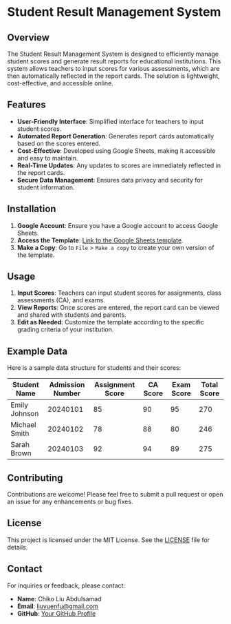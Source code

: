 # Student Result Management System

## Overview
The Student Result Management System is designed to efficiently manage student scores and generate result reports for educational institutions. This system allows teachers to input scores for various assessments, which are then automatically reflected in the report cards. The solution is lightweight, cost-effective, and accessible online.

## Features
- **User-Friendly Interface**: Simplified interface for teachers to input student scores.
- **Automated Report Generation**: Generates report cards automatically based on the scores entered.
- **Cost-Effective**: Developed using Google Sheets, making it accessible and easy to maintain.
- **Real-Time Updates**: Any updates to scores are immediately reflected in the report cards.
- **Secure Data Management**: Ensures data privacy and security for student information.

## Installation
1. **Google Account**: Ensure you have a Google account to access Google Sheets.
2. **Access the Template**: [Link to the Google Sheets template](your-link-here).
3. **Make a Copy**: Go to `File` > `Make a copy` to create your own version of the template.

## Usage
1. **Input Scores**: Teachers can input student scores for assignments, class assessments (CA), and exams.
2. **View Reports**: Once scores are entered, the report card can be viewed and shared with students and parents.
3. **Edit as Needed**: Customize the template according to the specific grading criteria of your institution.

## Example Data
Here is a sample data structure for students and their scores:

| Student Name      | Admission Number | Assignment Score | CA Score | Exam Score | Total Score |
|-------------------|------------------|------------------|----------|------------|-------------|
| Emily Johnson     | 20240101         | 85               | 90       | 95         | 270         |
| Michael Smith     | 20240102         | 78               | 88       | 80         | 246         |
| Sarah Brown       | 20240103         | 92               | 94       | 89         | 275         |

## Contributing
Contributions are welcome! Please feel free to submit a pull request or open an issue for any enhancements or bug fixes.

## License
This project is licensed under the MIT License. See the [LICENSE](LICENSE) file for details.

## Contact
For inquiries or feedback, please contact:
- **Name**: Chiko Liu Abdulsamad
- **Email**: liuyuenfu@gmail.com
- **GitHub**: [Your GitHub Profile](your-github-link-here)

